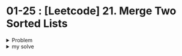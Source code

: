 # 01-25 : [Leetcode] 21. Merge Two Sorted Lists

<details>
<summary>Problem</summary>
<p>
Merge two sorted linked lists and return it as a **sorted** list. The list should be made by splicing together the nodes of the first two lists.
![img](https://assets.leetcode.com/uploads/2020/10/03/merge_ex1.jpg)

**Example 1:**

```
Input: l1 = [1,2,4], l2 = [1,3,4]
Output: [1,1,2,3,4,4]
```

**Example 2:**

```
Input: l1 = [], l2 = []
Output: []
```

**Example 3:**

```
Input: l1 = [], l2 = [0]
Output: [0]
```

**Constraints:**
- The number of nodes in both lists is in the range `[0, 50]`.
- `-100 <= Node.val <= 100`
- Both `l1` and `l2` are sorted in **non-decreasing** order.
</p>
</details>



<details>
<summary>my solve</summary>

```python
# Definition for singly-linked list.
# class ListNode:
#     def __init__(self, val=0, next=None):
#         self.val = val
#         self.next = next
class Solution:
    def mergeTwoLists(self, l1: ListNode, l2: ListNode) -> ListNode:
        # if either has no nodes
        if not l1:
            return l2
        if not l2:
            return l1
        
        # if both has nodes
        result = []
        a = l1
        b = l2
        
        while a and b:
            if a.val < b.val:
                result.append(a)
                a = a.next
            else:
                result.append(b)
                b = b.next
        while a:
            result.append(a)
            a = a.next
        while b:
            result.append(b)
            b = b.next

        # 여기 이렇게 두개나 먼저 빼는거 보다 좋은 방법 있을거 같은데 잘 모르겠다..
        start = result[0]
        curr = result[1]
        start.next = curr
        for node in result[2:]:
            curr.next = node
            curr = node
        return start
```
</details/

